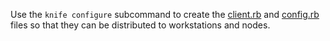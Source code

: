 Use the `knife configure` subcommand to create the
[client.rb](/config_rb_client/) and [config.rb](/workstation/config_rb/) files
so that they can be distributed to workstations and nodes.